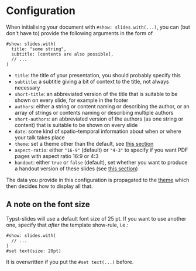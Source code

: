 # Configuration
When initialising your document with `#show: slides.with(...)`, you can (but
don't have to) provide the following arguments in the form of
```typ
#show: slides.with(
  title: "some string",
  subtitle: [contents are also possible],
  // ...
)
```

- `title`: the title of your presentation, you should probably specify this
- `subtitle`: a subtitle giving a bit of context to the title, not always necessary
- `short-title`: an abbreviated version of the title that is suitable to be shown
  on every slide, for example in the footer
- `authors`: either a string or content naming or describing the author, or an
  array of strings or contents naming or describing multiple authors
- `short-authors`: an abbreviated version of the authors (as one string or content)
  that is suitable to be shown on every slide
- `date`: some kind of spatio-temporal information about when or where your talk
  takes place
- `theme`: set a theme other than the default, see [this section](./themes.html)
- `aspect-ratio`: either `"16-9"` (default) or `"4-3"` to specify if you want
  PDF pages with aspect ratio 16:9 or 4:3
- `handout`: either `true` or `false` (default), set whether you want to produce
  a handout version of these slides (see [this section](./dynamic.html#handout-mode))

The data you provide in this configuration is propagated to the
[theme](./themes.html) which then decides how to display all that.

## A note on the font size
Typst-slides will use a default font size of 25 pt.
If you want to use another one, specify that _after_ the template show-rule, i.e.:
```typ
#show: slides.with(
  // ...
)
#set text(size: 20pt)
```
It is overwritten if you put the `#set text(...)` before.
